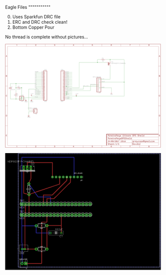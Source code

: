 Eagle Files
"""""""""""

0. Uses Sparkfun DRC file
1. ERC and DRC check clean!
2. Bottom Copper Pour

No thread is complete without pictures...

![Eagle Schematic for MoteinoMega Ultimate GPS Sheild](https://raw.githubusercontent.com/gregcope/ABoatMon/master/eagle/MoteinoMegaGPSSheild-sch.png "Eagle Schematic for MoteinoMega Ultimate GPS Sheild")

![Eagle Board for MoteinoMega Ultimate GPS Sheild](https://raw.githubusercontent.com/gregcope/ABoatMon/master/eagle/MoteinoMegaGPSSheild-brd.png "Eagle Board for MoteinoMega Ultimate GPS Sheild")
